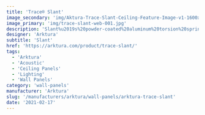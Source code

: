 ```yaml
---
title: 'Trace® Slant'
image_secondary: 'img/Aktura-Trace-Slant-Ceiling-Feature-Image-v1-1600x1600.png'
image_primary: 'img/trace-slant-web-001.jpg'
description: 'Slant%u2019s%20powder-coated%20aluminum%20torsion%20spring%20panels%20bring%20to%20life%20a%20modern%2C%20geometric%20design%20that%20fills%20a%20room%20with%20energy%20thanks%20to%20the%20long%20thin%20and%20thick%20lines%20that%20create%20a%20feeling%20of%20fast%20motion.%20Add%20our%20optional%20backlighting%20for%20a%20vibrant%20design%2C%20our%20InLine%20lighting%20for%20gentle%20illumination%2C%20or%20our%20Soft%20Sound%AE%20backer%20for%20sound%20control.'
designer: 'Arktura'
subtitle: 'Slant'
href: 'https://arktura.com/product/trace-slant/'
tags:
  - 'Arktura'
  - 'Acoustic'
  - 'Ceiling Panels'
  - 'Lighting'
  - 'Wall Panels'
category: 'wall-panels'
manufacturer: 'Arktura'
slug: '/manufacturers/arktura/wall-panels/arktura-trace-slant'
date: '2021-02-17'
---
```

